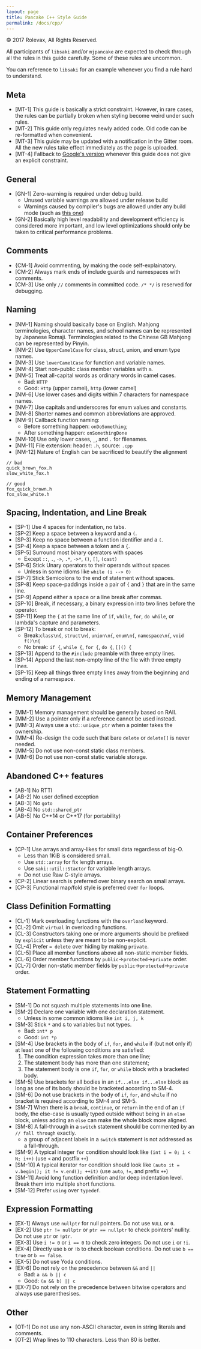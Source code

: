 ```yaml
---
layout: page
title: Pancake C++ Style Guide
permalink: /docs/cpp/
---
```


© 2017 Rolevax, All Rights Reserved.

All participants of `libsaki` and/or `mjpancake`
are expected to check through all the rules in this guide carefully.
Some of these rules are uncommon.

You can reference to `libsaki` for an example
whenever you find a rule hard to understand.

## Meta

- [MT-1] This guide is basically a strict constraint. 
  However, in rare cases,
  the rules can be partially broken when styling become weird under such rules. 
- [MT-2] This guide only regulates newly added code.
  Old code can be re-formatted when convenient.
- [MT-3] This guide may be updated with a notification in the Gitter room. 
  All the new rules take effect immediately as the page is uploaded. 
- [MT-4] Fallback to [Google's version](https://google.github.io/styleguide/cppguide.html)
  whenever this guide does not give an explicit constraint.

## General

- [GN-1] Zero-warning is required under debug build.
  - Unused variable warnings are allowed under release build
  - Warnings caused by compiler's bugs are allowed under any build mode
    (such as [this one](http://stackoverflow.com/a/33306000))
- [GN-2] Basically high level readability and development efficiency
  is considered more important, 
  and low level optimizations should only be taken to critical performance problems. 

## Comments

- {CM-1] Avoid commenting, by making the code self-explainatory.
- [CM-2] Always mark ends of include guards and namespaces with comments.
- [CM-3] Use only `//` comments in committed code. `/* */` is reserved for debugging. 

## Naming

- [NM-1] Naming should basically base on English. 
  Mahjong terminologies, character names, and school names
  can be represented by Japanese Romaji. 
  Terminologies related to the Chinese GB Mahjong can be represented by Pinyin. 
- [NM-2] Use `UpperCamelCase` for class, struct, union, and enum type names. 
- [NM-3] Use `lowerCamelCase` for function and variable names. 
- [NM-4] Start non-public class member variables with `m`.
- [NM-5] Treat all-capital words as ordinary words in camel cases. 
  - Bad: `HTTP`
  - Good: `Http` (upper camel), `http` (lower camel)
- [NM-6] Use lower cases and digits within 7 characters for namespace names.
- [NM-7] Use capitals and underscores for enum values and constants.
- [NM-8] Shorter names and common abbreviations are approved. 
- [NM-9] Callback function naming:
  - Before something happen: `onDoSomething`;
  - After something happen: `onSomethingDone`
- [NM-10] Use only lower cases, `_`, and `.` for filenames. 
- [NM-11] File extension: header: `.h`, source: `.cpp`
- [NM-12] Nature of English can be sacrificed to beautify the alignment

```
// bad
quick_brown_fox.h
slow_white_fox.h

// good
fox_quick_brown.h
fox_slow_white.h
```

## Spacing, Indentation, and Line Break

- [SP-1] Use 4 spaces for indentation, no tabs. 
- [SP-2] Keep a space between a keyword and a `(`.
- [SP-3] Keep no space between a function identifier and a `(`.
- [SP-4] Keep a space between a token and a `{`.
- [SP-5] Surround most binary operators with spaces
  - Except `::`, `.`, `->`, `.*`, `->*`, `()`, `[]`, `(cast)`
- [SP-6] Stick Unary operators to their operands without spaces
  - Unless in some idioms like `while (i --> 0)`
- [SP-7] Stick Semicolons to the end of statement without spaces. 
- [SP-8] Keep space-paddings inside a pair of `{` and `}` that are in the same line.
- [SP-9] Append either a space or a line break after commas.
- [SP-10] Break, if necessary, a binary expression into two lines before the operator.
- [SP-11] Keep the `{` at the same line of `if`, `while`, `for`, `do while`,
  or lambda's capture and parameters.
- [SP-12] To break or not to break:
  - Break:`class\n{`, `struct\n{`, `union\n{`, `enum\n{`, `namespace\n{`, `void f()\n{`
  - No break: `if {`, `while {`, `for {`, `do {`, `[]() {`
- [SP-13] Append to the `#include` preamble with three empty lines. 
- [SP-14] Append the last non-empty line of the file with three empty lines.
- [SP-15] Keep all things three empty lines away from the beginning and ending of a namespace.

## Memory Management

- [MM-1] Memory management should be generally based on RAII. 
- [MM-2] Use a pointer only if a reference cannot be used instead.
- [MM-3] Always use a `std::unique_ptr` when a pointer takes the ownership.
- [MM-4] Re-design the code such that bare `delete` or `delete[]` is never needed. 
- [MM-5] Do not use non-const static class members.
- [MM-6] Do not use non-const static variable storage.

## Abandoned C++ features

- [AB-1] No RTTI
- [AB-2] No user defined exception
- [AB-3] No `goto`
- [AB-4] No `std::shared_ptr`
- [AB-5] No C++14 or C++17 (for portability)

## Container Preferences

- [CP-1] Use arrays and array-likes for small data regardless of big-O.
  - Less than 1KiB is considered small.
  - Use `std::array` for fix length arrays.
  - Use `saki::util::Stactor` for variable length arrays.
  - Do not use Raw C-style arrays.
- [CP-2] Linear search is preferred over binary search on small arrays.
- [CP-3] Functional map/fold style is preferred over `for` loops.

## Class Definition Formatting

- [CL-1] Mark overloading functions with the `overload` keyword.
- [CL-2] Omit `virtual` in overloading functions.
- [CL-3] Constructors taking one or more arguments should be prefixed by `explicit`
  unless they are meant to be non-explicit.
- [CL-4] Prefer `= delete` over hiding by making `private`.
- [CL-5] Place all member functions above all non-static member fields.
- [CL-6] Order member functions by `public`->`protected`->`private` order.
- [CL-7] Order non-static member fields by `public`->`protected`->`private` order.

## Statement Formatting

- [SM-1] Do not squash multiple statements into one line.
- [SM-2] Declare one variable with one declaration statement.
  - Unless in some common idioms like `int i, j, k`
- [SM-3] Stick `*` and `&` to variables but not types.
  - Bad: `int* p`
  - Good: `int *p`
- [SM-4] Use brackets in the body of `if`, `for`, and `while`
  if (but not only if) at least one of the following conditions are satisfied:
  1. The condition expression takes more than one line;
  2. The statement body has more than one statement;
  3. The statement body is one `if`, `for`, or `while` block with
     a bracketed body.
- [SM-5] Use brackets for all bodies in an `if...else if...else` block 
  as long as one of its body should be bracketed according to SM-4. 
- [SM-6] Do not use brackets in the body of `if`, `for`, and `while`
  if no bracket is required according to SM-4 and SM-5.
- [SM-7] When there is a `break`, `continue`, or `return` in the end of an `if` body, 
  the else-case is usually typed outside without being in an `else` block, 
  unless adding an `else` can make the whole block more aligned. 
- [SM-8] A fall-through in a `switch` statement
  should be commented by an `// fall through` exactly.
  - a group of adjacent labels in a `switch` statement is not addressed as a fall-through.
- [SM-9] A typical integer `for` condition should look like
  `(int i = 0; i < N; i++)`  (use `<` and postfix `++`)
- [SM-10] A typical iterator `for` condition should look like
  `(auto it = v.begin(); it != v.end(); ++it)`
  (use `auto`, `!=`, and prefix `++`)
- [SM-11] Avoid long function definition and/or deep indentation level.
  Break them into multiple short functions.
- [SM-12] Prefer `using` over `typedef`.

## Expression Formatting

- [EX-1] Always use `nullptr` for null pointers. Do not use `NULL` or `0`.
- [EX-2] Use `ptr != nullptr` or `ptr == nullptr` to check pointers' nullity.
  Do not use `ptr` or `!ptr`.
- [EX-3] Use `i != 0` or `i == 0` to check zero integers. Do not use `i` or `!i`.
- [EX-4] Directly use `b` or `!b` to check boolean conditions.
  Do not use `b == true` or `b == false`.
- [EX-5] Do not use Yoda conditions. 
- [EX-6] Do not rely on the precedence between `&&` and `||`
  - Bad: `a && b || c`
  - Good: `(a && b) || c`
- [EX-7] Do not rely on the precedence between bitwise operators and always use parenthesises.


## Other

- [OT-1] Do not use any non-ASCII character, even in string literals and comments.
- [OT-2] Wrap lines to 110 characters. Less than 80 is better.



